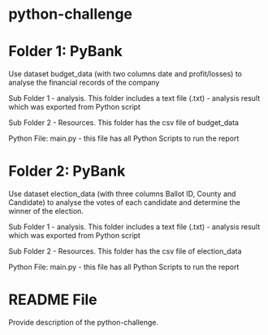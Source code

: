 # python-challenge

# Folder 1: PyBank 

  Use dataset budget_data (with two columns date and profit/losses) to analyse the financial records of the company

  Sub Folder 1 - analysis. This folder includes a text file (.txt) - analysis result which was exported from Python script
  
  Sub Folder 2 - Resources. This folder has the csv file of budget_data
  
  Python File: main.py - this file has all Python Scripts to run the report

# Folder 2: PyBank

  Use dataset election_data (with three columns Ballot ID, County and Candidate) to analyse the votes of each candidate and determine the winner of the election.

  Sub Folder 1 - analysis. This folder includes a text file (.txt) - analysis result which was exported from Python script
  
  Sub Folder 2 - Resources. This folder has the csv file of election_data
  
  Python File: main.py - this file has all Python Scripts to run the report
  
# README File
  Provide description of the python-challenge.
 
